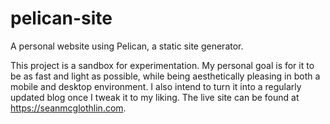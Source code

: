 # pelican-site
A personal website using Pelican, a static site generator.

This project is a sandbox for experimentation.
My personal goal is for it to be as fast and light as possible, while being aesthetically pleasing in both a mobile and desktop environment.
I also intend to turn it into a regularly updated blog once I tweak it to my liking.
The live site can be found at https://seanmcglothlin.com.
